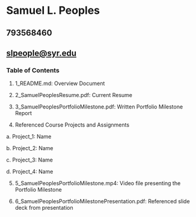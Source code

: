 # Samuel L. Peoples
## 793568460
## slpeople@syr.edu

### Table of Contents

1. 1_README.md: Overview Document

2. 2_SamuelPeoplesResume.pdf: Current Resume

3. 3_SamuelPeoplesPortfolioMilestone.pdf: Written Portfolio Milestone Report

4. Referenced Course Projects and Assignments

a. Project_1: Name
  
b. Project_2: Name
  
c. Project_3: Name
  
d. Project_4: Name
  
5. 5_SamuelPeoplesPortfolioMilestone.mp4: Video file presenting the Portfolio Milestone

6. 6_SamuelPeoplesPortfolioMilestonePresentation.pdf: Referenced slide deck from presentation

